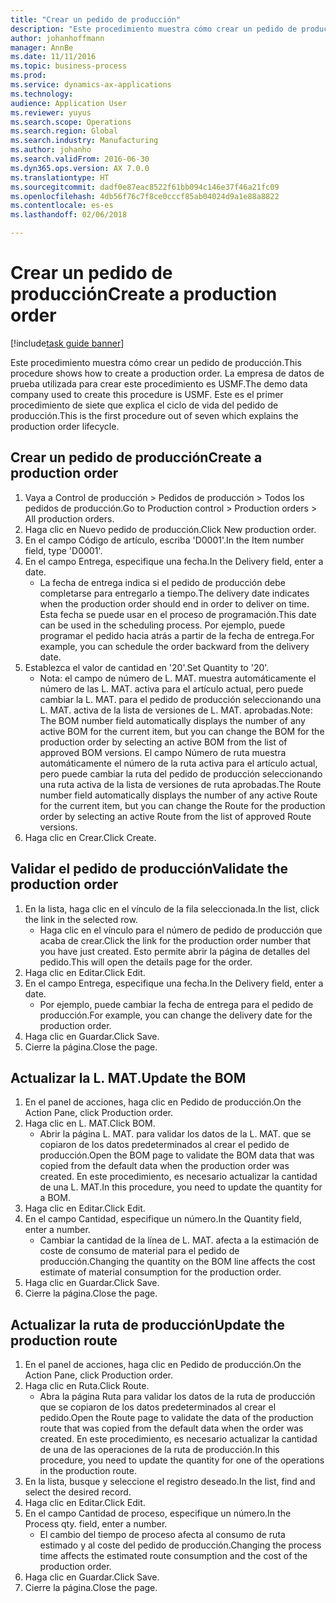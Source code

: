 ```yaml
---
title: "Crear un pedido de producción"
description: "Este procedimiento muestra cómo crear un pedido de producción."
author: johanhoffmann
manager: AnnBe
ms.date: 11/11/2016
ms.topic: business-process
ms.prod: 
ms.service: dynamics-ax-applications
ms.technology: 
audience: Application User
ms.reviewer: yuyus
ms.search.scope: Operations
ms.search.region: Global
ms.search.industry: Manufacturing
ms.author: johanho
ms.search.validFrom: 2016-06-30
ms.dyn365.ops.version: AX 7.0.0
ms.translationtype: HT
ms.sourcegitcommit: dadf0e87eac8522f61bb094c146e37f46a21fc09
ms.openlocfilehash: 4db56f76c7f8ce0cccf85ab04024d9a1e88a8822
ms.contentlocale: es-es
ms.lasthandoff: 02/06/2018

---
```

# <a name="create-a-production-order"></a><span data-ttu-id="fdba3-103">Crear un pedido de producción</span><span class="sxs-lookup"><span data-stu-id="fdba3-103">Create a production order</span></span>

[!include[task guide banner](../../includes/task-guide-banner.md)]

<span data-ttu-id="fdba3-104">Este procedimiento muestra cómo crear un pedido de producción.</span><span class="sxs-lookup"><span data-stu-id="fdba3-104">This procedure shows how to create a production order.</span></span> <span data-ttu-id="fdba3-105">La empresa de datos de prueba utilizada para crear este procedimiento es USMF.</span><span class="sxs-lookup"><span data-stu-id="fdba3-105">The demo data company used to create this procedure is USMF.</span></span> <span data-ttu-id="fdba3-106">Este es el primer procedimiento de siete que explica el ciclo de vida del pedido de producción.</span><span class="sxs-lookup"><span data-stu-id="fdba3-106">This is the first procedure out of seven which explains the production order lifecycle.</span></span>


## <a name="create-a-production-order"></a><span data-ttu-id="fdba3-107">Crear un pedido de producción</span><span class="sxs-lookup"><span data-stu-id="fdba3-107">Create a production order</span></span>
1. <span data-ttu-id="fdba3-108">Vaya a Control de producción > Pedidos de producción > Todos los pedidos de producción.</span><span class="sxs-lookup"><span data-stu-id="fdba3-108">Go to Production control > Production orders > All production orders.</span></span>
2. <span data-ttu-id="fdba3-109">Haga clic en Nuevo pedido de producción.</span><span class="sxs-lookup"><span data-stu-id="fdba3-109">Click New production order.</span></span>
3. <span data-ttu-id="fdba3-110">En el campo Código de artículo, escriba 'D0001'.</span><span class="sxs-lookup"><span data-stu-id="fdba3-110">In the Item number field, type 'D0001'.</span></span>
4. <span data-ttu-id="fdba3-111">En el campo Entrega, especifique una fecha.</span><span class="sxs-lookup"><span data-stu-id="fdba3-111">In the Delivery field, enter a date.</span></span>
    * <span data-ttu-id="fdba3-112">La fecha de entrega indica si el pedido de producción debe completarse para entregarlo a tiempo.</span><span class="sxs-lookup"><span data-stu-id="fdba3-112">The delivery date indicates when the production order should end in order to deliver on time.</span></span> <span data-ttu-id="fdba3-113">Esta fecha se puede usar en el proceso de programación.</span><span class="sxs-lookup"><span data-stu-id="fdba3-113">This date can be used in the scheduling process.</span></span> <span data-ttu-id="fdba3-114">Por ejemplo, puede programar el pedido hacia atrás a partir de la fecha de entrega.</span><span class="sxs-lookup"><span data-stu-id="fdba3-114">For example, you can schedule the order backward from the delivery date.</span></span>  
5. <span data-ttu-id="fdba3-115">Establezca el valor de cantidad en '20'.</span><span class="sxs-lookup"><span data-stu-id="fdba3-115">Set Quantity to '20'.</span></span>
    * <span data-ttu-id="fdba3-116">Nota: el campo de número de L. MAT. muestra automáticamente el número de las L. MAT. activa para el artículo actual, pero puede cambiar la L. MAT. para el pedido de producción seleccionando una L. MAT. activa de la lista de versiones de L. MAT. aprobadas.</span><span class="sxs-lookup"><span data-stu-id="fdba3-116">Note: The BOM number field automatically displays the number of any active BOM for the current item, but you can change the BOM for the production order by selecting an active BOM from the list of approved BOM versions.</span></span>    <span data-ttu-id="fdba3-117">El campo Número de ruta muestra automáticamente el número de la ruta activa para el artículo actual, pero puede cambiar la ruta del pedido de producción seleccionando una ruta activa de la lista de versiones de ruta aprobadas.</span><span class="sxs-lookup"><span data-stu-id="fdba3-117">The Route number field automatically displays the number of any active Route for the current item, but you can change the Route for the production order by selecting an active Route from the list of approved Route versions.</span></span>  
6. <span data-ttu-id="fdba3-118">Haga clic en Crear.</span><span class="sxs-lookup"><span data-stu-id="fdba3-118">Click Create.</span></span>

## <a name="validate-the-production-order"></a><span data-ttu-id="fdba3-119">Validar el pedido de producción</span><span class="sxs-lookup"><span data-stu-id="fdba3-119">Validate the production order</span></span>
1. <span data-ttu-id="fdba3-120">En la lista, haga clic en el vínculo de la fila seleccionada.</span><span class="sxs-lookup"><span data-stu-id="fdba3-120">In the list, click the link in the selected row.</span></span>
    * <span data-ttu-id="fdba3-121">Haga clic en el vínculo para el número de pedido de producción que acaba de crear.</span><span class="sxs-lookup"><span data-stu-id="fdba3-121">Click the link for the production order number that you have just created.</span></span> <span data-ttu-id="fdba3-122">Esto permite abrir la página de detalles del pedido.</span><span class="sxs-lookup"><span data-stu-id="fdba3-122">This will open the details page for the order.</span></span>  
2. <span data-ttu-id="fdba3-123">Haga clic en Editar.</span><span class="sxs-lookup"><span data-stu-id="fdba3-123">Click Edit.</span></span>
3. <span data-ttu-id="fdba3-124">En el campo Entrega, especifique una fecha.</span><span class="sxs-lookup"><span data-stu-id="fdba3-124">In the Delivery field, enter a date.</span></span>
    * <span data-ttu-id="fdba3-125">Por ejemplo, puede cambiar la fecha de entrega para el pedido de producción.</span><span class="sxs-lookup"><span data-stu-id="fdba3-125">For example, you can change the delivery date for the production order.</span></span>  
4. <span data-ttu-id="fdba3-126">Haga clic en Guardar.</span><span class="sxs-lookup"><span data-stu-id="fdba3-126">Click Save.</span></span>
5. <span data-ttu-id="fdba3-127">Cierre la página.</span><span class="sxs-lookup"><span data-stu-id="fdba3-127">Close the page.</span></span>

## <a name="update-the-bom"></a><span data-ttu-id="fdba3-128">Actualizar la L. MAT.</span><span class="sxs-lookup"><span data-stu-id="fdba3-128">Update the BOM</span></span>
1. <span data-ttu-id="fdba3-129">En el panel de acciones, haga clic en Pedido de producción.</span><span class="sxs-lookup"><span data-stu-id="fdba3-129">On the Action Pane, click Production order.</span></span>
2. <span data-ttu-id="fdba3-130">Haga clic en L. MAT.</span><span class="sxs-lookup"><span data-stu-id="fdba3-130">Click BOM.</span></span>
    * <span data-ttu-id="fdba3-131">Abrir la página L. MAT. para validar los datos de la L. MAT. que se copiaron de los datos predeterminados al crear el pedido de producción.</span><span class="sxs-lookup"><span data-stu-id="fdba3-131">Open the BOM page to validate the BOM data that was copied from the default data when the production order was created.</span></span> <span data-ttu-id="fdba3-132">En este procedimiento, es necesario actualizar la cantidad de una L. MAT.</span><span class="sxs-lookup"><span data-stu-id="fdba3-132">In this procedure, you need to update the quantity for a BOM.</span></span>  
3. <span data-ttu-id="fdba3-133">Haga clic en Editar.</span><span class="sxs-lookup"><span data-stu-id="fdba3-133">Click Edit.</span></span>
4. <span data-ttu-id="fdba3-134">En el campo Cantidad, especifique un número.</span><span class="sxs-lookup"><span data-stu-id="fdba3-134">In the Quantity field, enter a number.</span></span>
    * <span data-ttu-id="fdba3-135">Cambiar la cantidad de la línea de L. MAT. afecta a la estimación de coste de consumo de material para el pedido de producción.</span><span class="sxs-lookup"><span data-stu-id="fdba3-135">Changing the quantity on the BOM line affects the cost estimate of material consumption for the production order.</span></span>  
5. <span data-ttu-id="fdba3-136">Haga clic en Guardar.</span><span class="sxs-lookup"><span data-stu-id="fdba3-136">Click Save.</span></span>
6. <span data-ttu-id="fdba3-137">Cierre la página.</span><span class="sxs-lookup"><span data-stu-id="fdba3-137">Close the page.</span></span>

## <a name="update-the-production-route"></a><span data-ttu-id="fdba3-138">Actualizar la ruta de producción</span><span class="sxs-lookup"><span data-stu-id="fdba3-138">Update the production route</span></span>
1. <span data-ttu-id="fdba3-139">En el panel de acciones, haga clic en Pedido de producción.</span><span class="sxs-lookup"><span data-stu-id="fdba3-139">On the Action Pane, click Production order.</span></span>
2. <span data-ttu-id="fdba3-140">Haga clic en Ruta.</span><span class="sxs-lookup"><span data-stu-id="fdba3-140">Click Route.</span></span>
    * <span data-ttu-id="fdba3-141">Abra la página Ruta para validar los datos de la ruta de producción que se copiaron de los datos predeterminados al crear el pedido.</span><span class="sxs-lookup"><span data-stu-id="fdba3-141">Open the Route page to validate the data of the production route that was copied from the default data when the order was created.</span></span> <span data-ttu-id="fdba3-142">En este procedimiento, es necesario actualizar la cantidad de una de las operaciones de la ruta de producción.</span><span class="sxs-lookup"><span data-stu-id="fdba3-142">In this procedure, you need to update the quantity for one of the operations in the production route.</span></span>  
3. <span data-ttu-id="fdba3-143">En la lista, busque y seleccione el registro deseado.</span><span class="sxs-lookup"><span data-stu-id="fdba3-143">In the list, find and select the desired record.</span></span>
4. <span data-ttu-id="fdba3-144">Haga clic en Editar.</span><span class="sxs-lookup"><span data-stu-id="fdba3-144">Click Edit.</span></span>
5. <span data-ttu-id="fdba3-145">En el campo Cantidad de proceso, especifique un número.</span><span class="sxs-lookup"><span data-stu-id="fdba3-145">In the Process qty. field, enter a number.</span></span>
    * <span data-ttu-id="fdba3-146">El cambio del tiempo de proceso afecta al consumo de ruta estimado y al coste del pedido de producción.</span><span class="sxs-lookup"><span data-stu-id="fdba3-146">Changing the process time affects the estimated route consumption and the cost of the production order.</span></span>  
6. <span data-ttu-id="fdba3-147">Haga clic en Guardar.</span><span class="sxs-lookup"><span data-stu-id="fdba3-147">Click Save.</span></span>
7. <span data-ttu-id="fdba3-148">Cierre la página.</span><span class="sxs-lookup"><span data-stu-id="fdba3-148">Close the page.</span></span>

